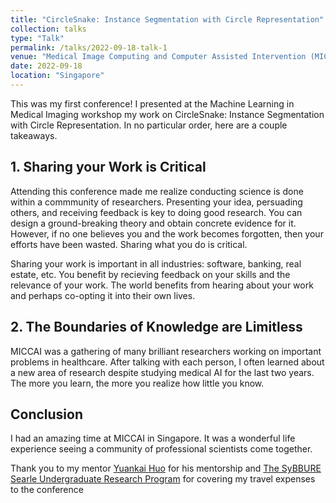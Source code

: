```yaml
---
title: "CircleSnake: Instance Segmentation with Circle Representation"
collection: talks
type: "Talk"
permalink: /talks/2022-09-18-talk-1
venue: "Medical Image Computing and Computer Assisted Intervention (MICCAI)"
date: 2022-09-18
location: "Singapore"
---
```


This was my first conference! I presented at the Machine Learning in Medical Imaging workshop my work on CircleSnake: Instance Segmentation with Circle Representation. In no particular order, here are a couple takeaways.

## 1. Sharing your Work is Critical

Attending this conference made me realize conducting science is done within a commmunity of researchers. Presenting your idea, persuading others, and receiving feedback is key to doing good research. You can design a ground-breaking theory and obtain concrete evidence for it. However, if no one believes you and the work becomes forgotten, then your efforts have been wasted. Sharing what you do is critical.

Sharing your work is important in all industries: software, banking, real estate, etc. You benefit by recieving feedback on your skills and the relevance of your work. The world benefits from hearing about your work and perhaps co-opting it into their own lives.

## 2. The Boundaries of Knowledge are Limitless

MICCAI was a gathering of many brilliant researchers working on important problems in healthcare. After talking with each person, I often learned about a new area of research despite studying medical AI for the last two years. The more you learn, the more you realize how little you know. 

## Conclusion

I had an amazing time at MICCAI in Singapore. It was a wonderful life experience seeing a community of professional scientists come together.

Thank you to my mentor [Yuankai Huo](https://engineering.vanderbilt.edu/bio/yuankai-huo) for his mentorship and [The SyBBURE Searle Undergraduate Research Program](https://www.sybbure.org/) for covering my travel expenses to the conference